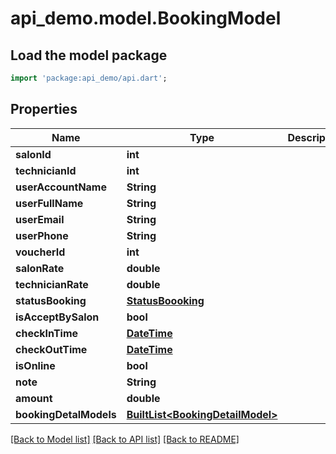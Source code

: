 # api_demo.model.BookingModel

## Load the model package
```dart
import 'package:api_demo/api.dart';
```

## Properties
Name | Type | Description | Notes
------------ | ------------- | ------------- | -------------
**salonId** | **int** |  | [optional] 
**technicianId** | **int** |  | [optional] 
**userAccountName** | **String** |  | [optional] 
**userFullName** | **String** |  | [optional] 
**userEmail** | **String** |  | [optional] 
**userPhone** | **String** |  | [optional] 
**voucherId** | **int** |  | [optional] 
**salonRate** | **double** |  | [optional] 
**technicianRate** | **double** |  | [optional] 
**statusBooking** | [**StatusBoooking**](StatusBoooking.md) |  | [optional] 
**isAcceptBySalon** | **bool** |  | [optional] 
**checkInTime** | [**DateTime**](DateTime.md) |  | [optional] 
**checkOutTime** | [**DateTime**](DateTime.md) |  | [optional] 
**isOnline** | **bool** |  | [optional] 
**note** | **String** |  | [optional] 
**amount** | **double** |  | [optional] 
**bookingDetalModels** | [**BuiltList&lt;BookingDetailModel&gt;**](BookingDetailModel.md) |  | [optional] 

[[Back to Model list]](../README.md#documentation-for-models) [[Back to API list]](../README.md#documentation-for-api-endpoints) [[Back to README]](../README.md)


